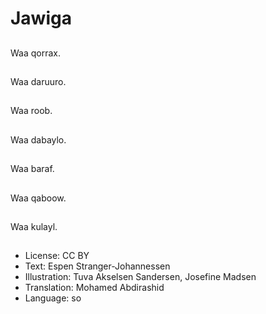 # Jawiga

##
Waa qorrax.

##
Waa daruuro.

##
Waa roob.

##
Waa dabaylo.

##
Waa baraf.

##
Waa qaboow.

##
Waa kulayl.

##
* License: CC BY
* Text: Espen Stranger-Johannessen
* Illustration: Tuva Akselsen Sandersen, Josefine Madsen
* Translation: Mohamed Abdirashid
* Language: so
